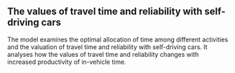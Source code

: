 ## The values of travel time and reliability with self-driving cars

The model examines the optimal allocation of time among different activities and the valuation of travel time and reliability with self-driving cars. It analyses how the values of travel time and reliability changes with increased productivity of in-vehicle time. 
